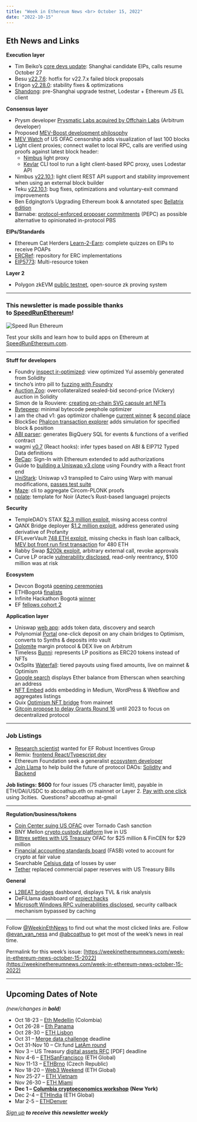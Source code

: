```yaml
---
title: "Week in Ethereum News <br> October 15, 2022"
date: "2022-10-15"
---
```


## **Eth News and Links**

**Execution layer**

- Tim Beiko’s [core devs update](https://tim.mirror.xyz/zxOfNlTUO1MOhSrVP1rWGSywxlugdAc9fOUURW09zgE): Shanghai candidate EIPs, calls resume October 27
- Besu [v22.7.6](https://github.com/hyperledger/besu/releases/tag/22.7.6): hotfix for v22.7.x failed block proposals
- Erigon [v2.28.0](https://github.com/ledgerwatch/erigon/releases/tag/v2.28.0): stability fixes & optimizations
- [Shandong](https://twitter.com/EFJavaScript/status/1581003267152412672): pre-Shanghai upgrade testnet, Lodestar + Ethereum JS EL client

**Consensus layer**

- Prysm developer [Prysmatic Labs acquired by Offchain Labs](https://offchain.medium.com/the-merge-2-0-offchain-labs-acquires-prysmatic-labs-the-leading-ethereum-consensus-client-team-9eab169c5fb6) (Arbitrum developer)
- Proposed [MEV-Boost development philosophy](https://collective.flashbots.net/t/mev-boost-development-philosophy/505)
- [MEV Watch](https://www.mevwatch.info/) of US OFAC censorship adds visualization of last 100 blocks
- Light client proxies; connect wallet to local RPC, calls are verified using proofs against latest block header:
    - [Nimbus](https://twitter.com/jcksie/status/1580201162846146565) light proxy
    - [Kevlar](https://github.com/shresthagrawal/kevlar#readme) CLI tool to run a light client-based RPC proxy, uses Lodestar API
- Nimbus [v22.10.1](https://github.com/status-im/nimbus-eth2/releases/tag/v22.10.1): light client REST API support and stability improvement when using an external block builder
- Teku [v22.10.1](https://github.com/ConsenSys/teku/releases/tag/22.10.1): bug fixes, optimizations and voluntary-exit command improvements
- Ben Edgington’s Upgrading Ethereum book & annotated spec [Bellatrix edition](https://eth2book.info/bellatrix/)
- Barnabe: [protocol-enforced proposer commitments](https://ethresear.ch/t/unbundling-pbs-towards-protocol-enforced-proposer-commitments-pepc/13879?u=barnabe) (PEPC) as possible alternative to opinionated in-protocol PBS

**EIPs/Standards**

- Ethereum Cat Herders [Learn-2-Earn](https://medium.com/ethereum-cat-herders/ech-introduces-learn2earn-43928a7cdd94): complete quizzes on EIPs to receive POAPs
- [ERCRef](https://ethereum-magicians.org/t/ercref-a-place-to-share-erc-implementations/11318): repository for ERC implementations
- [EIP5773](https://github.com/ethereum/EIPs/pull/5773/files): Multi-resource token

**Layer 2**

- Polygon zkEVM [public testnet](https://blog.polygon.technology/polygon-zkevm-public-testnet-the-next-chapter-for-ethereum/), open-source zk proving system

* * *

### **This newsletter is made possible thanks to** [**SpeedRunEthereum**](https://speedrunethereum.com/)**!**

![Speed Run Ethereum](https://weekinethereumnews.com/wp-content/uploads/2022/10/Speed-Run-Ethereum-banner.png)

Test your skills and learn how to build apps on Ethereum at [SpeedRunEthereum.com](https://SpeedRunEthereum.com).

* * *

**Stuff for developers**

- Foundry [inspect ir-optimized](https://twitter.com/w1nt3r_eth/status/1579486967963693057): view optimized Yul assembly generated from Solidity
- tincho’s intro pill to [fuzzing with Foundry](https://www.notonlyowner.com/learn/how-to-test-a-smart-contract-function-a-million-times/)
- [Auction Zoo](https://github.com/a16z/auction-zoo#readme): overcollateralized sealed-bid second-price (Vickery) auction in Solidity
- Simon de la Rouviere: [creating on-chain SVG capsule art NFTs](https://www.untitledfrontier.studio/blog/behind-the-scenes-crafting-the-on-chain-svg-capsules)
- [Bytepeep](https://github.com/kadenzipfel/bytepeep#readme): minimal bytecode peephole optimizer
- I am the chad v1: gas optimizor challenge [current winner](https://twitter.com/NoahCitron/status/1580359718341484544) & [second place](https://www.rileyholterhus.com/writing/optimizor)
- BlockSec [Phalcon transaction explorer](https://twitter.com/blocksecteam/status/1580937962652475396) adds simulation for specified block & position
- [ABI parser](https://abi-parser-nvk.vercel.app/): generates BigQuery SQL for events & functions of a verified contract
- wagmi [v0.7](https://twitter.com/wagmi_sh/status/1580591788611338240) (React hooks): infer types based on ABI & EIP712 Typed Data definitions
- [ReCap](https://blog.spruceid.com/extending-sign-in-with-ethereum-to-authorizations-recap/): Sign-In with Ethereum extended to add authorizations
- Guide to [building a Uniswap v3 clone](https://uniswapv3book.com/) using Foundry with a React front end
- [UniStark](https://medium.com/nethermind-eth/introducing-unistark-uniswap-only-warped-to-starknet-6b62d3a96690): Uniswap v3 transpiled to Cairo using Warp with manual modifications, [passes test suite](https://twitter.com/0xgreg_/status/1580291490655350784)
- [Maze](https://github.com/privacy-scaling-explorations/maze#readme): cli to aggregate Circom-PLONK proofs
- [nplate](https://github.com/whitenois3/nplate#readme): template for Noir (Aztec’s Rust-based language) projects

**Security**

- TempleDAO’s STAX [$2.3 million exploit](https://rekt.news/templedao-rekt/), missing access control
- QANX Bridge deployer [$1.2 million exploit](https://medium.com/qanplatform/qanx-bridge-wallet-disclosure-analysis-continuously-updated-724121bbbf9a), address generated using derivative of Profanity
- EFLeverVault [748 ETH exploit](https://twitter.com/danielvf/status/1580936010556661761), missing checks in flash loan callback, [MEV bot front run first transaction](https://twitter.com/MevRefund/status/1580917351217627136) for 480 ETH
- Rabby Swap [$200k exploit](https://twitter.com/Rabby_io/status/1579819525494960128), arbitrary external call, revoke approvals
- Curve LP oracle [vulnerability disclosed](https://chainsecurity.com/heartbreaks-curve-lp-oracles/), read-only reentrancy, $100 million was at risk

**Ecosystem**

- Devcon Bogotá [opening ceremonies](https://archive.devcon.org/archive/playlists/devcon-6-opening/)
- ETHBogotá [finalists](https://twitter.com/ethglobal/status/1579249265557192704)
- Infinite Hackathon Bogotá [winner](https://twitter.com/InfiniteHackETH/status/1579462128871710720)
- EF [fellows cohort 2](https://blog.ethereum.org/2022/10/10/ef-fellowship-cohort-2)

**Application layer**

- Uniswap [web app](https://uniswap.org/blog/refreshed-web-app): adds token data, discovery and search
- Polynomial [Portal](https://mirror.xyz/0xf3897707d8Fa5dC27b2A6575319e409a464eB8D8/E030dcsEQEEHWlUa7EhPei3A56FdqbHQr9OPjMp16nE) one-click deposit on any chain bridges to Optimism, converts to Synths & deposits into vault
- [Dolomite](https://medium.com/dolomite-official/dolomite-launches-margin-protocol-and-dex-our-journey-begins-862777432414) margin protocol & DEX live on Arbitrum
- Timeless [Bunni](https://twitter.com/Timeless_Fi/status/1580713579971366913): represents LP positions as ERC20 tokens instead of NFTs
- 0xSplits [Waterfall](https://0xsplits.mirror.xyz/TQTsLgiRZ76-r3C_OvP7FyYaN3JIS1RanIrqTHrZ1EA): tiered payouts using fixed amounts, live on mainnet & Optimism
- [Google search](https://twitter.com/hhua_/status/1579700083314282496) displays Ether balance from Etherscan when searching an address
- [NFT Embed](https://medium.com/graviton-xyz/nft-embed-new-features-alert-643bec22ec0b) adds embedding in Medium, WordPress & Webflow and aggregates listings
- Quix [Optimism NFT bridge](https://mirror.xyz/0xB1EA5a3E5EA7fA1834d48058EcDa26d8c59e8251/wlHiInzN5noCQKwRmNcdNMiTS8vfW2a68iI5NSmMGnk) from mainnet
- [Gitcoin propose to delay Grants Round 16](https://gov.gitcoin.co/t/request-for-feedback-proposed-future-for-the-grant-programs-and-gr16-as-we-transition-to-the-protocol/11624) until 2023 to focus on decentralized protocol

* * *

### **Job Listings**

- [Research scientist](https://jobs.lever.co/ethereumfoundation/cd2382ec-abbd-493b-b942-b5e2a61a6c0a) wanted for EF Robust Incentives Group
- Remix: [frontend React/Typescript dev](https://jobs.lever.co/ethereumfoundation/2c293808-48ed-4994-b0e0-14a8986e6ff3)
- Ethereum Foundation seek a generalist [ecosystem developer](https://jobs.lever.co/ethereumfoundation/6b80a26f-7db3-4415-8339-a3543a967998?lever-origin=applied&lever-source%5B%5D=Week%20in%20Ethereum)
- [Join Llama](https://zenith-caboc-8a4.notion.site/Join-Llama-ad66be1cb28541f5b5346aa37d192b79) to help build the future of protocol DAOs: [Solidity](https://zenith-caboc-8a4.notion.site/Smart-Contract-Engineer-ef9426f7cfef4f0d90b596aaeff216e0) and [Backend](https://zenith-caboc-8a4.notion.site/Senior-Backend-Engineer-6a096e7937c248f4a90fba08c3bf14ae)

**Job listings: $600** for four issues (75 character limit), payable in ETH/DAI/USDC to abcoathup.eth on mainnet or Layer 2. [Pay with one click](https://3cities.xyz/#/pay?c=H4sIAHqco2IAAyXOMU6EQBSA4atMqVbAgGjJuqzGmI3JrrHcDMODnQAz5L03ERsTLey9gtJop8bGUk-xt5HE4m-__A_vPbreEZRZjQAdWH58ZZeVJQLR7iAYQglFKeNYVipJ0mQR5EWYSpCRnB_F4fEijZPopJqFz5v-Z9xg3_-O1jHsTq8BGmGsyHkLCL4TS7ghce4KcWGIja1F5XDKozBEHkjs3aWJ0FuFSjOgaE1neP-jdbXRqs2IgNdGN4AvV6v5t-qct5zRzNRL3xWAZzCsGCf3LRgiqWV8GASfxKgY6ttLhGq6sBro_otdA_afygfdejLO0tM4qes_d-LI2xABAAA) using 3cities.  Questions? abcoathup at-gmail

* * *

**Regulation/business/tokens**

- [Coin Center suing US OFAC](https://www.coincenter.org/coin-center-is-suing-ofac-over-its-tornado-cash-sanction/) over Tornado Cash sanction
- BNY Mellon [crypto custody platform](https://www.bnymellon.com/us/en/about-us/newsroom/press-release/bny-mellon-launches-new-digital-asset-custody-platform-130305.html) live in US
- [Bittrex settles with US Treasury](https://home.treasury.gov/news/press-releases/jy1006) OFAC for $25 million & FinCEN for $29 million
- [Financial accounting standards board](https://taxbit.com/blog/fasb-allows-fair-value-treatment-for-crypto-assets) (FASB) voted to account for crypto at fair value
- Searchable [Celsius data](https://celsiusnetworth.com/) of losses by user
- [Tether](https://tether.to/en/tether-slashes-commercial-paper-to-zero/) replaced commercial paper reserves with US Treasury Bills

**General**

- [L2BEAT bridges](https://l2beat.com/bridges/tvl/) dashboard, displays TVL & risk analysis
- DeFiLlama dashboard of [project hacks](https://defillama.com/hacks)
- [Microsoft Windows RPC vulnerabilities disclosed](https://www.akamai.com/blog/security-research/cold-hard-cache-bypassing-rpc-with-cache-abuse), security callback mechanism bypassed by caching

* * *

Follow [@WeekinEthNews](https://twitter.com/WeekInEthNews) to find out what the most clicked links are. Follow [@evan\_van\_ness](https://twitter.com/evan_van_ness) and [@abcoathup](https://twitter.com/abcoathup) to get most of the week’s news in real time.

Permalink for this week’s issue: [https://weekinethereumnews.com/week-in-ethereum-news-october-15-2022](https://weekinethereumnews.com/week-in-ethereum-news-october-15-2022)

* * *

## **Upcoming Dates of Note**

_(new/changes in_ **_bold_**_)_

- Oct 18-23 – [Eth Medellin](https://www.ethmedellin.co/) (Colombia)
- Oct 26-28 – [Eth Panama](https://www.ethpanama.com/)
- Oct 28-30 – [ETH Lisbon](https://www.ethlisbon.org/)
- Oct 31 – [Merge data challenge](https://esp.ethereum.foundation/merge-data-challenge) deadline
- Oct 31-Nov 10 – Clr.fund [LatAm round](https://ethcolombia.clr.fund/)
- Nov 3 – US Treasury [digital assets RFC](https://public-inspection.federalregister.gov/2022-20279.pdf) \[PDF\] deadline
- Nov 4-6 – [ETHSanFrancisco](https://sf.ethglobal.com/) (ETH Global)
- Nov 11-13 – [ETHBrno](https://mirror.xyz/ethbrno.eth/6BH9cUVuD85hy5O0L5cOOOE7niSA9Yo5eWsXVzKOlO4) (Czech Republic)
- Nov 18-20 – [Web3 Weekend](https://web3weekend.ethglobal.com/) (ETH Global)
- Nov 25-27 – [ETH Vietnam](https://www.eth-vietnam.com/)
- Nov 26-30 – [ETH Miami](https://ethmiami.net/)
- **Dec 1 –** [**Columbia cryptoeconomics workshop**](https://bit.ly/columbiacryptoeconomics) **(New York)**
- Dec 2-4 – [ETHIndia](https://ethindia.co/) (ETH Global)
- Mar 2-5 – [ETHDenver](https://www.ethdenver.com/)

[_Sign up_](https://weekinethereum.substack.com/subscribe#about) **_to receive this newsletter weekly_**
